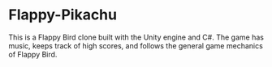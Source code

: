 # Flappy-Pikachu

This is a Flappy Bird clone built with the Unity engine and C#. The game has music, keeps track of high scores, and follows the general game mechanics of Flappy Bird.

